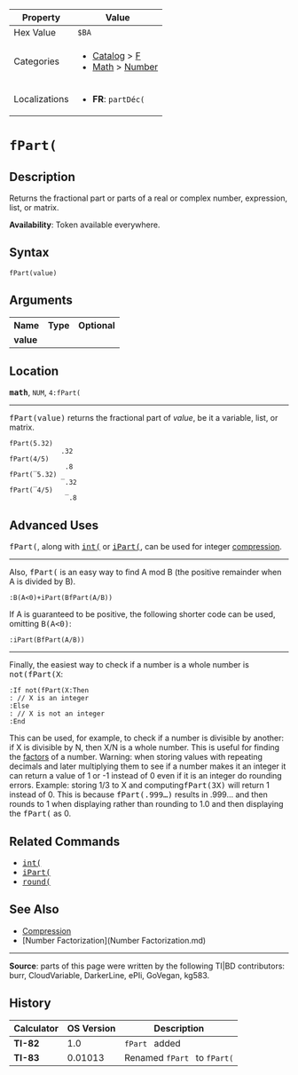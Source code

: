 | Property      | Value |
|---------------|-------|
| Hex Value     | `$BA`|
| Categories    | <ul><li>[Catalog](<../categories/Catalog.md>) > [F](<../categories/Catalog.md#F>)</li><li>[Math](<../categories/Math.md>) > [Number](<../categories/Math.md#Number>)</li></ul> |
| Localizations | <ul><li><b>FR</b>: `partDéc(`</li></ul> |

# `fPart(`

## Description
Returns the fractional part or parts of a real or complex number, expression, list, or matrix.


<b>Availability</b>: Token available everywhere.

## Syntax
`fPart(value)`

## Arguments
<table>
<tr><th>Name</th><th>Type</th><th>Optional</th></tr>

<tr><td><b>value</b></td><td></td><td></td></tr>

</table>

## Location
<tt><kbd><b>math</b></kbd></tt>, `NUM`, `4:fPart(`
<hr>

<tt>fPart(value)</tt> returns the fractional part of _value_, be it a variable, list, or matrix.

```ti-basic
fPart(5.32)
             .32
fPart(4/5)
              .8
fPart(‾5.32)
             ‾.32
fPart(‾4/5)
              ‾.8
```

## Advanced Uses

<tt>fPart(</tt>, along with <tt><a href="int(.md">int(</a></tt> or <tt><a href="iPart(.md">iPart(</a></tt>, can be used for integer [compression](compression.md).

* * *

Also, <tt>fPart(</tt> is an easy way to find A mod B (the positive remainder when A is divided by B).

```ti-basic
:B(A<0)+iPart(BfPart(A/B))
```

If A is guaranteed to be positive, the following shorter code can be used, omitting <tt>B(A&lt;0)</tt>:

```ti-basic
:iPart(BfPart(A/B))
```

* * *

Finally, the easiest way to check if a number is a whole number is <tt>not(fPart(X</tt>:

```ti-basic
:If not(fPart(X:Then
: // X is an integer
:Else
: // X is not an integer
:End
```

This can be used, for example, to check if a number is divisible by another: if X is divisible by N, then X/N is a whole number. This is useful for finding the [factors](factorization) of a number. Warning: when storing values with repeating decimals and later multiplying them to see if a number makes it an integer it can return a value of 1 or -1 instead of 0 even if it is an integer do rounding errors. Example: storing 1/3 to X and computing<tt>fPart(3X)</tt> will return 1 instead of 0. This is because <tt>fPart(.999…)</tt> results in .999… and then rounds to 1 when displaying rather than rounding to 1.0 and then displaying the <tt>fPart(</tt> as 0.

## Related Commands

*   <tt><a href="int(.md">int(</a></tt>
*   <tt><a href="iPart(.md">iPart(</a></tt>
*   <tt><a href="round(.md">round(</a></tt>

## See Also

*   [Compression](Compression.md)
*   [Number Factorization](Number Factorization.md)

* * *

**Source**: parts of this page were written by the following TI|BD contributors: burr, CloudVariable, DarkerLine, ePIi, GoVegan, kg583.

## History
| Calculator | OS Version | Description |
|------------|------------|-------------|
| <b>TI-82</b> | 1.0 | `fPart ` added |
| <b>TI-83</b> | 0.01013 | Renamed `fPart ` to `fPart(`


